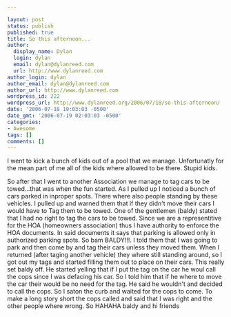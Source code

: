 ```yaml
---

layout: post
status: publish
published: true
title: So this afternoon...
author:
  display_name: Dylan
  login: dylan
  email: dylan@dylanreed.com
  url: http://www.dylanreed.com
author_login: dylan
author_email: dylan@dylanreed.com
author_url: http://www.dylanreed.com
wordpress_id: 222
wordpress_url: http://www.dylanreed.org/2006/07/18/so-this-afternoon/
date: '2006-07-18 19:03:03 -0500'
date_gmt: '2006-07-19 02:03:03 -0500'
categories:
- Awesome
tags: []
comments: []
---
```


I went to kick a bunch of kids out of a pool that we manage. Unfortunatly for the mean part of me all of the kids where allowed to be there. Stupid kids.

So after that I went to another Association we manage to tag cars to be towed...that was when the fun started. As I pulled up I noticed a bunch of cars parked in inproper spots. There where also people standing by these vehicles. I pulled up and warned them that if they didn't move their cars I would have to Tag them to be towed. One of the gentlemen (baldy) stated that I had no right to tag the cars to be towed. Since we are a representitive for the HOA (homeowners association) thus I have authority to enforce the HOA documents. In said documents it says that parking is allowed only in authorized parking spots. So bam BALDY!!!. I told them that I was going to park and then come by and tag their cars unless they moved them. When I returned (after taging another vehicle) they where still standing around, so I got out my tags and started filling them out to place on their cars. This really set baldy off. He started yelling that if I put the tag on the car he woul call the cops since I was defacing his car. So I told him that if he where to move the car their would be no need for the tag. He said he wouldn't and decided to call the cops. So I saton the curb and waited for the cops to come. To make a long story short the cops called and said that I was right and the other people where wrong. So HAHAHA baldy and hi friends
